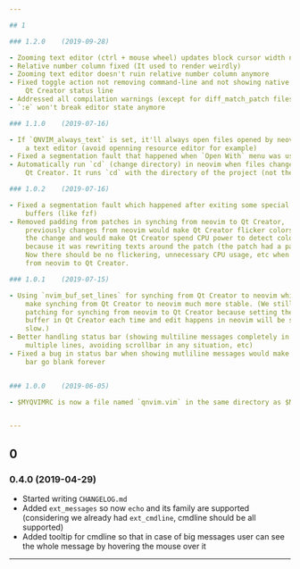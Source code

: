 ```yaml
---

## 1

### 1.2.0    (2019-09-28)

- Zooming text editor (ctrl + mouse wheel) updates block cursor width now
- Relative number column fixed (It used to render weirdly)
- Zooming text editor doesn't ruin relative number column anymore
- Fixed toggle action not removing command-line and not showing native
    Qt Creator status line
- Addressed all compilation warnings (except for diff_match_patch files)
- `:e` won't break editor state anymore

### 1.1.0    (2019-07-16)

- If `QNVIM_always_text` is set, it'll always open files opened by neovim with
    a text editor (avoid openning resource editor for example)
- Fixed a segmentation fault that happened when `Open With` menu was used
- Automatically run `cd` (change directory) in neovim when files changes in
    Qt Creator. It runs `cd` with the directory of the project (not the file).

### 1.0.2    (2019-07-16)

- Fixed a segmentation fault which happened after exiting some special terminal
    buffers (like fzf)
- Removed padding from patches in synching from neovim to Qt Creator,
    previously changes from neovim would make Qt Creator flicker colors around
    the change and would make Qt Creator spend CPU power to detect colors
    because it was rewriting texts around the patch (the patch had a padding).
    Now there should be no flickering, unnecessary CPU usage, etc when syncing
    from neovim to Qt Creator.

### 1.0.1    (2019-07-15)

- Using `nvim_buf_set_lines` for synching from Qt Creator to neovim which should
    make synching from Qt Creator to neovim much more stable. (We still need
    patching for synching from neovim to Qt Creator because setting the whole
    buffer in Qt Creator each time and edit happens in neovim will be super
    slow.)
- Better handling status bar (showing multiline messages completely in
    multiple lines, avoiding scrollbar in any situation, etc)
- Fixed a bug in status bar when showing mutliline messages would make status
    bar go blank forever


### 1.0.0    (2019-06-05)

- $MYQVIMRC is now a file named `qnvim.vim` in the same directory as $MYVIMRC


---
```


## 0

### 0.4.0    (2019-04-29)

- Started writing `CHANGELOG.md`
- Added `ext_messages` so now `echo` and its family are supported (considering
    we already had `ext_cmdline`, cmdline should be all supported)
- Added tooltip for cmdline so that in case of big messages user can see the
    whole message by hovering the mouse over it


---
